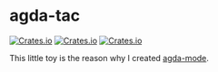 # agda-tac

[![Crates.io](https://img.shields.io/crates/d/agda-tac.svg)][crates]
[![Crates.io](https://img.shields.io/crates/v/agda-tac.svg)][lib-rs]
[![Crates.io](https://img.shields.io/crates/l/agda-tac.svg)][crates]

 [crates]: https://crates.io/crates/agda-tac
 [lib-rs]: https://lib.rs/agda-tac

This little toy is the reason why I created [agda-mode](https://lib.rs/agda-mode).
